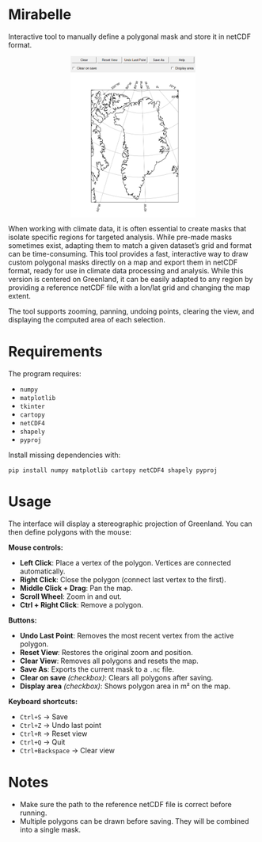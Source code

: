 # Mirabelle
Interactive tool to manually define a polygonal mask and store it in netCDF format.

<p align="center"> <img src="/img/overview.png" align="center", style="max-width:50%;"> </p>

When working with climate data, it is often essential to create masks that isolate specific regions for targeted analysis. While pre-made masks sometimes exist, adapting them to match a given dataset’s grid and format can be time-consuming. This tool provides a fast, interactive way to draw custom polygonal masks directly on a map and export them in netCDF format, ready for use in climate data processing and analysis. While this version is centered on Greenland, it can be easily adapted to any region by providing a reference netCDF file with a lon/lat grid and changing the map extent.

The tool supports zooming, panning, undoing points, clearing the view, and displaying the computed area of each selection.

# Requirements
The program requires:
- `numpy`
- `matplotlib`
- `tkinter`
- `cartopy`
- `netCDF4`
- `shapely`
- `pyproj`

Install missing dependencies with:
```
pip install numpy matplotlib cartopy netCDF4 shapely pyproj
```

# Usage

The interface will display a stereographic projection of Greenland. You can then define polygons with the mouse:

**Mouse controls:**
- **Left Click**: Place a vertex of the polygon. Vertices are connected automatically.
- **Right Click**: Close the polygon (connect last vertex to the first).
- **Middle Click + Drag**: Pan the map.
- **Scroll Wheel**: Zoom in and out.
- **Ctrl + Right Click**: Remove a polygon.

**Buttons:**
- **Undo Last Point**: Removes the most recent vertex from the active polygon.
- **Reset View**: Restores the original zoom and position.
- **Clear View**: Removes all polygons and resets the map.
- **Save As**: Exports the current mask to a `.nc` file.
- **Clear on save** *(checkbox)*: Clears all polygons after saving.
- **Display area** *(checkbox)*: Shows polygon area in m² on the map.

**Keyboard shortcuts:**
- `Ctrl+S` → Save
- `Ctrl+Z` → Undo last point
- `Ctrl+R` → Reset view
- `Ctrl+Q` → Quit
- `Ctrl+Backspace` → Clear view

# Notes
- Make sure the path to the reference netCDF file is correct before running.  
- Multiple polygons can be drawn before saving. They will be combined into a single mask.
